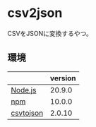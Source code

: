 # csv2json
CSVをJSONに変換するやつ。

## 環境
||version|
|---|---|
|[Node.js](https://nodejs.org/en)|20.9.0|
|[npm](https://docs.npmjs.com/cli/v10)|10.0.0|
|[csvtojson](https://www.npmjs.com/package/csvtojson)|2.0.10|